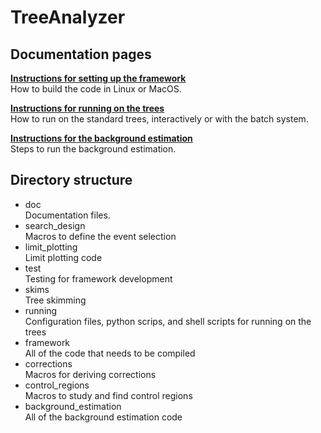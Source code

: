 # TreeAnalyzer

## Documentation pages
[__Instructions for setting up the framework__](doc/settingUpTheFramework.md)  
How to build the code in Linux or MacOS.  
 
[__Instructions for running on the trees__](doc/runningInTheFramework.md)  
How to run on the standard trees, interactively or with the batch system. 

[__Instructions for the background estimation__](doc/backgroundEstimation.md)  
Steps to run the background estimation.

## Directory structure

* doc  
  Documentation files. 
* search_design  
  Macros to define the event selection  
* limit_plotting  
  Limit plotting code
* test  
  Testing for framework development
* skims  
  Tree skimming
* running  
  Configuration files, python scrips, and shell scripts for running on the trees
* framework  
  All of the code that needs to be compiled
* corrections  
  Macros for deriving corrections
* control_regions  
  Macros to study and find control regions
* background_estimation  
  All of the background estimation code
